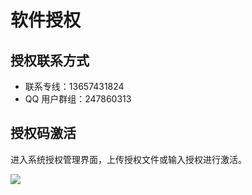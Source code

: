 # 软件授权


## 授权联系方式

- 联系专线：13657431824
- QQ 用户群组：247860313


## 授权码激活

进入系统授权管理界面，上传授权文件或输入授权进行激活。

![](http://static.toughstruct.net/toughsms/tc_20180517194353_32.png)


